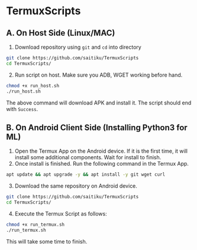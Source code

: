 # TermuxScripts

## A. On Host Side (Linux/MAC)

1. Download repository using ```git``` and ```cd``` into directory

```bash
git clone https://github.com/saitiku/TermuxScripts
cd TermuxScripts/
```

2. Run script on host. Make sure you ADB, WGET working before hand.

```bash
chmod +x run_host.sh
./run_host.sh
```

The above command will download APK and install it. The script should end with ```Success```. 


## B. On Android Client Side (Installing Python3 for ML)

1. Open the Termux App on the Android device. If it is the first time, it will install some additional components. Wait for install to finish.
2. Once install is finished. Run the following command in the Termux App.

```bash
apt update && apt upgrade -y && apt install -y git wget curl 
```

3. Download the same repository on Android device.


```bash
git clone https://github.com/saitiku/TermuxScripts
cd TermuxScripts/
```

4. Execute the Termux Script as follows:

```bash
chmod +x run_termux.sh
./run_termux.sh
```
This will take some time to finish.